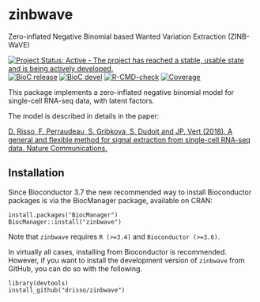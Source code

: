 # zinbwave
Zero-inflated Negative Binomial based Wanted Variation Extraction (ZINB-WaVE)

[![Project Status: Active - The project has reached a stable, usable state and is being actively developed.](http://www.repostatus.org/badges/latest/active.svg)](http://www.repostatus.org/#active)
[![BioC release](http://www.bioconductor.org/shields/build/release/bioc/zinbwave.svg)](https://bioconductor.org/checkResults/release/bioc-LATEST/zinbwave)
[![BioC devel](http://www.bioconductor.org/shields/build/release/bioc/zinbwave.svg)](https://bioconductor.org/checkResults/devel/bioc-LATEST/zinbwave)
[![R-CMD-check](https://github.com/drisso/zinbwave/workflows/R-CMD-check-bioc/badge.svg)](https://github.com/drisso/zinbwave/actions)
[![Coverage](https://codecov.io/gh/drisso/zinbwave/branch/master/graph/badge.svg)](https://codecov.io/gh/drisso/zinbwave)

This package implements a zero-inflated negative binomial model for single-cell RNA-seq data, with latent factors.

The model is described in details in the paper:

[D. Risso, F. Perraudeau, S. Gribkova, S. Dudoit and JP. Vert (2018).
A general and flexible method for signal extraction from single-cell RNA-seq data. Nature Communications.](https://www.nature.com/articles/s41467-017-02554-5)

## Installation

Since Bioconductor 3.7 the new recommended way to install Bioconductor packages is via the BiocManager package, available on CRAN:

```{r}
install.packages("BiocManager")
BiocManager::install("zinbwave")
```

Note that `zinbwave` requires `R (>=3.4)` and `Bioconductor (>=3.6)`.

In virtually all cases, installing from Bioconductor is recommended. However, if you want to install the development version of `zinbwave` from GitHub, you can do so with the following.

```{r}
library(devtools)
install_github("drisso/zinbwave")
```
